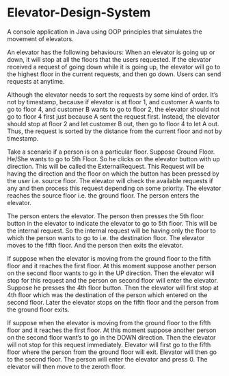 # Elevator-Design-System
A console application in Java using OOP principles that simulates the movement of elevators.

An elevator has the following behaviours:
When an elevator is going up or down, it will stop at all the floors that the users requested.
If the elevator received a request of going down while it is going up, the elevator will go to the highest floor in the current requests, and then go down.
Users can send requests at anytime.

Although the elevator needs to sort the requests by some kind of order. It’s not by timestamp, because if elevator is at floor 1, and customer A wants to go to floor 4, and customer B wants to go to floor 2, the elevator should not go to floor 4 first just because A sent the request first. Instead, the elevator should stop at floor 2 and let customer B out, then go to floor 4 to let A out. Thus, the request is sorted by the distance from the current floor and not by timestamp.

Take a scenario if a person is on a particular floor. Suppose Ground Floor. He/She wants to go to 5th Floor. So he clicks on the elevator button with up direction.
This will be called the ExternalRequest. This Request will be having the direction and the floor on which the button has been pressed by the user i.e. source floor. The elevator will check the available requests if any and then process this request depending on some priority. The elevator reaches the source floor i.e. the ground floor. The person enters the elevator.

The person enters the elevator. The person then presses the 5th floor button in the elevator to indicate the elevator to go to 5th floor.
This will be the internal request. So the internal request will be having only the floor to which the person wants to go to i.e. the destination floor. The elevator moves to the fifth floor. And the person then exits the elevator.

If suppose when the elevator is moving from the ground floor to the fifth floor and it reaches the first floor. At this moment suppose another person on the second floor wants to go in the UP direction. Then the elevator will stop for this request and the person on second floor will enter the elevator. Suppose he presses the 4th floor button. Then the elevator will first stop at 4th floor which was the destination of the person which entered on the second floor. Later the elevator stops on the fifth floor and the person from the ground floor exits.

If suppose when the elevator is moving from the ground floor to the fifth floor and it reaches the first floor. At this moment suppose another person on the second floor want’s to go in the DOWN direction. Then the elevator will not stop for this request immediately. Elevator will first go to the fifth floor where the person from the ground floor will exit. Elevator will then go to the second floor. The person will enter the elevator and press 0. The elevator will then move to the zeroth floor.
